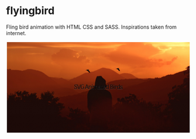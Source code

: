# flyingbird
Fling bird animation with HTML CSS and SASS. Inspirations taken from internet. 

<img src="img/screenshot.jpg">

